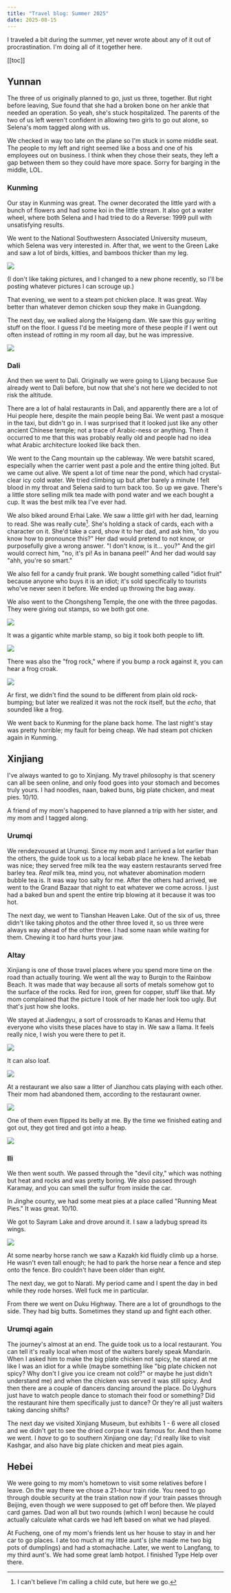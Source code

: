 ```yaml
---
title: "Travel blog: Summer 2025"
date: 2025-08-15
---
```


I traveled a bit during the summer, yet never wrote about any of it out of procrastination. I'm doing all of it together here.

[[toc]]

## Yunnan

The three of us originally planned to go, just us three, together. But right before leaving, Sue found that she had a broken bone on her ankle that needed an operation. So yeah, she's stuck hospitalized. The parents of the two of us left weren't confident in allowing two girls to go out alone, so Selena's mom tagged along with us.

We checked in way too late on the plane so I'm stuck in some middle seat. The people to my left and right seemed like a boss and one of his employees out on business. I think when they chose their seats, they left a gap between them so they could have more space. Sorry for barging in the middle, LOL.

### Kunming

Our stay in Kunming was great. The owner decorated the little yard with a bunch of flowers and had some koi in the little stream. It also got a water wheel, where both Selena and I had tried to do a Reverse: 1999 pull with unsatisfying results.

We went to the National Southwestern Associated University museum, which Selena was very interested in. After that, we went to the Green Lake and saw a lot of birds, kitties, and bamboos thicker than my leg.

<img src="/img/travel summer 2025 bamboo.png"/>

(I don't like taking pictures, and I changed to a new phone recently, so I'll be posting whatever pictures I can scrouge up.)

That evening, we went to a steam pot chicken place. It was great. Way better than whatever demon chicken soup they make in Guangdong.

The next day, we walked along the Haigeng dam. We saw this guy writing stuff on the floor. I guess I'd be meeting more of these people if I went out often instead of rotting in my room all day, but he was impressive.

<img src="/img/travel summer 2025 writing.png"/>

### Dali

And then we went to Dali. Originally we were going to Lijiang because Sue already went to Dali before, but now that she's not here we decided to not risk the altitude.

There are a lot of halal restaurants in Dali, and apparently there are a lot of Hui people here, despite the main people being Bai. We went past a mosque in the taxi, but didn't go in. I was surprised that it looked just like any other ancient Chinese temple; not a trace of Arabic-ness or anything. Then it occurred to me that this was probably really old and people had no idea what Arabic architecture looked like back then.

We went to the Cang mountain up the cableway. We were batshit scared, especially when the carrier went past a pole and the entire thing jolted. But we came out alive. We spent a lot of time near the pond, which had crystal-clear icy cold water. We tried climbing up but after barely a minute I felt blood in my throat and Selena said to turn back too. So up we gave. There's a little store selling milk tea made with pond water and we each bought a cup. It was the best milk tea I've ever had.

We also biked around Erhai Lake. We saw a little girl with her dad, learning to read. She was really cute[^1]. She's holding a stack of cards, each with a character on it. She'd take a card, show it to her dad, and ask him, "do you know how to pronounce this?" Her dad would pretend to not know, or purposefully give a wrong answer. "I don't know, is it… you?" And the girl would correct him, "no, it's pi! As in banana peel!" And her dad would say "ahh, you're so smart."

We also fell for a candy fruit prank. We bought something called "idiot fruit" because anyone who buys it is an idiot; it's sold specifically to tourists who've never seen it before. We ended up throwing the bag away.

We also went to the Chongsheng Temple, the one with the three pagodas. They were giving out stamps, so we both got one.

<img src="/img/travel summer 2025 stamp paper.png"/>

It was a gigantic white marble stamp, so big it took both people to lift.

<img src="/img/travel summer 2025 stamp.png"/>

There was also the "frog rock," where if you bump a rock against it, you can hear a frog croak.

<img src="/img/travel summer 2025 frog rock.png"/>

Ar first, we didn't find the sound to be different from plain old rock-bumping; but later we realized it was not the rock itself, but the *echo*, that sounded like a frog.

We went back to Kunming for the plane back home. The last night's stay was pretty horrible; my fault for being cheap. We had steam pot chicken again in Kunming.

## Xinjiang

I've always wanted to go to Xinjiang. My travel philosophy is that scenery can all be seen online, and only food goes into your stomach and becomes truly yours. I had noodles, naan, baked buns, big plate chicken, and meat pies. 10/10.

A friend of my mom's happened to have planned a trip with her sister, and my mom and I tagged along.

### Urumqi

We rendezvoused at Urumqi. Since my mom and I arrived a lot earlier than the others, the guide took us to a local kebab place he knew. The kebab was nice; they served free milk tea the way eastern restaurants served free barley tea. *Real* milk tea, mind you, not whatever abomination modern bubble tea is. It was way too salty for me. After the others had arrived, we went to the Grand Bazaar that night to eat whatever we come across. I just had a baked bun and spent the entire trip blowing at it because it was too hot.

The next day, we went to Tianshan Heaven Lake. Out of the six of us, three didn't like taking photos and the other three loved it, so us three were always way ahead of the other three. I had some naan while waiting for them. Chewing it too hard hurts your jaw.

### Altay

Xinjiang is one of those travel places where you spend more time on the road than actually touring. We went all the way to Burqin to the Rainbow Beach. It was made that way because all sorts of metals somehow got to the surface of the rocks. Red for iron, green for copper, stuff like that. My mom complained that the picture I took of her made her look too ugly. But that's just how she looks.

We stayed at Jiadengyu, a sort of crossroads to Kanas and Hemu that everyone who visits these places have to stay in. We saw a llama. It feels really nice, I wish you were there to pet it.

<img src="/img/travel summer 2025 llama.png"/>

It can also loaf.

<img src="/img/travel summer 2025 llama loaf.png"/>

At a restaurant we also saw a litter of Jianzhou cats playing with each other. Their mom had abandoned them, according to the restaurant owner.

<img src="/img/travel summer 2025 cats.png"/>

One of them even flipped its belly at me. By the time we finished eating and got out, they got tired and got into a heap.

<img src="/img/travel summer 2025 cats tired.png"/>

### Ili

We then went south. We passed through the "devil city," which was nothing but heat and rocks and was pretty boring. We also passed through Karamay, and you can smell the sulfur from inside the car.

In Jinghe county, we had some meat pies at a place called "Running Meat Pies." It was great. 10/10.

We got to Sayram Lake and drove around it. I saw a ladybug spread its wings.

<img src="/img/travel summer 2025 ladybug.png"/>

At some nearby horse ranch we saw a Kazakh kid fluidly climb up a horse. He wasn't even tall enough; he had to park the horse near a fence and step onto the fence. Bro couldn't have been older than eight.

The next day, we got to Narati. My period came and I spent the day in bed while they rode horses. Well fuck me in particular.

From there we went on Duku Highway. There are a lot of groundhogs to the side. They had big butts. Sometimes they stand up and fight each other.

### Urumqi again

The journey's almost at an end. The guide took us to a local restaurant. You can tell it's really local when most of the waiters barely speak Mandarin. When I asked him to make the big plate chicken not spicy, he stared at me like I was an idiot for a while (maybe something like "big plate chicken not spicy? Why don't I give you ice cream not cold?" or maybe he just didn't understand me) and when the chicken was served it was still spicy. And then there are a couple of dancers dancing around the place. Do Uyghurs just have to watch people dance to stomach their food or something? Did the restaurant hire them specifically just to dance? Or they're all just waiters taking dancing shifts?

The next day we visited Xinjiang Museum, but exhibits 1 - 6 were all closed and we didn't get to see the dried corpse it was famous for. And then home we went. I *have* to go to southern Xinjiang one day; I'd really like to visit Kashgar, and also have big plate chicken and meat pies again.

## Hebei

We were going to my mom's hometown to visit some relatives before I leave. On the way there we chose a 21-hour train ride. You need to go through double security at the train station now if your train passes through Beijing, even though we were supposed to get off before then. We played card games. Dad won all but two rounds (which I won) because he could actually calculate what cards we had left based on what we had played.

At Fucheng, one of my mom's friends lent us her house to stay in and her car to go places. I ate too much at my little aunt's (she made me two big pots of dumplings) and had a stomachache. Later, we went to Langfang, to my third aunt's. We had some great lamb hotpot. I finished Type Help over there.

[^1]: I can't believe I'm calling a child cute, but here we go.

